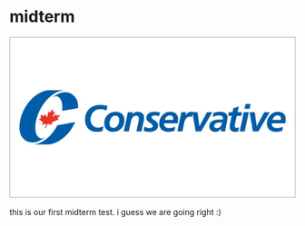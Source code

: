 # midterm
![teammates](images/image.jpg "team")

this is our first midterm test.
i guess we are going right :)